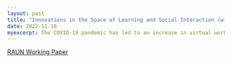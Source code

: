 ```yaml
---
layout: post
title: "Innovations in the Space of Learning and Social Interaction (with Anna Arias-Duart and Chelsea Couture)"
date: 2022-11-10
myexcerpt: The COVID-19 pandemic has led to an increase in virtual work and learning environments. The paper at hand sheds light on how social interactions are affected in the virtual space. We focus on one specific sub-area of virtual interactions in adult professional development programs, the virtual learning environment offered to United Nations High Commissioner for Refugees (UNHCR) staff members. This study applies a qualitative research strategy and conducts semi-structured interviews with 3 different target groups. The investigation found that all 3 stakeholder groups coincide on certain advantages and disadvantages when learning online, and that the creation of meaningful social relationships virtually is especially problematic. The current investigation concludes by giving 3 higher-level recommendations on how to foster social interactions in the virtual space and relates these to specified hands-on approaches.  
---
```


[RAUN Working Paper](http://www.ra-un.org/uploads/4/7/5/4/47544571/group_15_unhcr_2021_raun_final_paper.pdf)

<object data="/images/group_15_unhcr_2021_raun_final_paper.pdf" width="1000" height="1000" type='application/pdf'></object>
